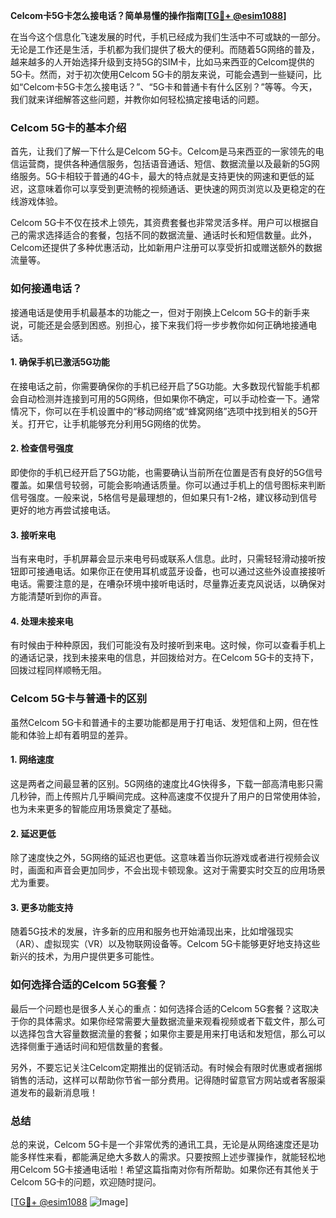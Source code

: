 **Celcom卡5G卡怎么接电话？简单易懂的操作指南[[TG💪+ @esim1088](https://t.me/s/esim1088)]**

在当今这个信息化飞速发展的时代，手机已经成为我们生活中不可或缺的一部分。无论是工作还是生活，手机都为我们提供了极大的便利。而随着5G网络的普及，越来越多的人开始选择升级到支持5G的SIM卡，比如马来西亚的Celcom提供的5G卡。然而，对于初次使用Celcom 5G卡的朋友来说，可能会遇到一些疑问，比如“Celcom卡5G卡怎么接电话？”、“5G卡和普通卡有什么区别？”等等。今天，我们就来详细解答这些问题，并教你如何轻松搞定接电话的问题。

### Celcom 5G卡的基本介绍

首先，让我们了解一下什么是Celcom 5G卡。Celcom是马来西亚的一家领先的电信运营商，提供各种通信服务，包括语音通话、短信、数据流量以及最新的5G网络服务。5G卡相较于普通的4G卡，最大的特点就是支持更快的网速和更低的延迟，这意味着你可以享受到更流畅的视频通话、更快速的网页浏览以及更稳定的在线游戏体验。

Celcom 5G卡不仅在技术上领先，其资费套餐也非常灵活多样。用户可以根据自己的需求选择适合的套餐，包括不同的数据流量、通话时长和短信数量。此外，Celcom还提供了多种优惠活动，比如新用户注册可以享受折扣或赠送额外的数据流量等。

### 如何接通电话？

接通电话是使用手机最基本的功能之一，但对于刚换上Celcom 5G卡的新手来说，可能还是会感到困惑。别担心，接下来我们将一步步教你如何正确地接通电话。

#### 1. 确保手机已激活5G功能

在接电话之前，你需要确保你的手机已经开启了5G功能。大多数现代智能手机都会自动检测并连接到可用的5G网络，但如果你不确定，可以手动检查一下。通常情况下，你可以在手机设置中的“移动网络”或“蜂窝网络”选项中找到相关的5G开关。打开它，让手机能够充分利用5G网络的优势。

#### 2. 检查信号强度

即使你的手机已经开启了5G功能，也需要确认当前所在位置是否有良好的5G信号覆盖。如果信号较弱，可能会影响通话质量。你可以通过手机上的信号图标来判断信号强度。一般来说，5格信号是最理想的，但如果只有1-2格，建议移动到信号更好的地方再尝试接电话。

#### 3. 接听来电

当有来电时，手机屏幕会显示来电号码或联系人信息。此时，只需轻轻滑动接听按钮即可接通电话。如果你正在使用耳机或蓝牙设备，也可以通过这些外设直接接听电话。需要注意的是，在嘈杂环境中接听电话时，尽量靠近麦克风说话，以确保对方能清楚听到你的声音。

#### 4. 处理未接来电

有时候由于种种原因，我们可能没有及时接听到来电。这时候，你可以查看手机上的通话记录，找到未接来电的信息，并回拨给对方。在Celcom 5G卡的支持下，回拨过程同样顺畅无阻。

### Celcom 5G卡与普通卡的区别

虽然Celcom 5G卡和普通卡的主要功能都是用于打电话、发短信和上网，但在性能和体验上却有着明显的差异。

#### 1. 网络速度

这是两者之间最显著的区别。5G网络的速度比4G快得多，下载一部高清电影只需几秒钟，而上传照片几乎瞬间完成。这种高速度不仅提升了用户的日常使用体验，也为未来更多的智能应用场景奠定了基础。

#### 2. 延迟更低

除了速度快之外，5G网络的延迟也更低。这意味着当你玩游戏或者进行视频会议时，画面和声音会更加同步，不会出现卡顿现象。这对于需要实时交互的应用场景尤为重要。

#### 3. 更多功能支持

随着5G技术的发展，许多新的应用和服务也开始涌现出来，比如增强现实（AR）、虚拟现实（VR）以及物联网设备等。Celcom 5G卡能够更好地支持这些新兴的技术，为用户提供更多可能性。

### 如何选择合适的Celcom 5G套餐？

最后一个问题也是很多人关心的重点：如何选择合适的Celcom 5G套餐？这取决于你的具体需求。如果你经常需要大量数据流量来观看视频或者下载文件，那么可以选择包含大容量数据流量的套餐；如果你主要是用来打电话和发短信，那么可以选择侧重于通话时间和短信数量的套餐。

另外，不要忘记关注Celcom定期推出的促销活动。有时候会有限时优惠或者捆绑销售的活动，这样可以帮助你节省一部分费用。记得随时留意官方网站或者客服渠道发布的最新消息哦！

### 总结

总的来说，Celcom 5G卡是一个非常优秀的通讯工具，无论是从网络速度还是功能多样性来看，都能满足绝大多数人的需求。只要按照上述步骤操作，就能轻松地用Celcom 5G卡接通电话啦！希望这篇指南对你有所帮助。如果你还有其他关于Celcom 5G卡的问题，欢迎随时提问。

[[TG💪+ @esim1088](https://t.me/s/esim1088) ![Image](https://i.postimg.cc/4NQfJmqS/Snipaste-2025-05-13-00-14-12.png)]